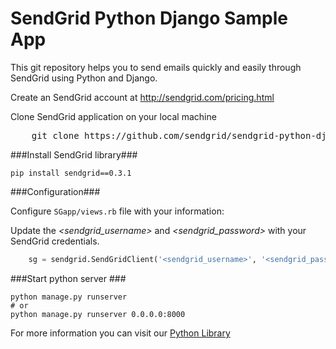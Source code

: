 SendGrid Python Django Sample App
=================================

This git repository helps you to send emails quickly and easily through SendGrid using Python and Django.

Create an SendGrid account at http://sendgrid.com/pricing.html

Clone SendGrid application on your local machine
<pre>
    git clone https://github.com/sendgrid/sendgrid-python-django-sample-app.git
</pre>

###Install SendGrid library###

    pip install sendgrid==0.3.1

###Configuration###

Configure `SGapp/views.rb` file with your information:

Update the *&lt;sendgrid_username&gt;* and *&lt;sendgrid_password&gt;* with your SendGrid credentials.
```python
    sg = sendgrid.SendGridClient('<sendgrid_username>', '<sendgrid_password>')
```

###Start python server ###

    python manage.py runserver
    # or
    python manage.py runserver 0.0.0.0:8000
    
For more information you can visit our [Python Library](https://github.com/sendgrid/sendgrid-python)